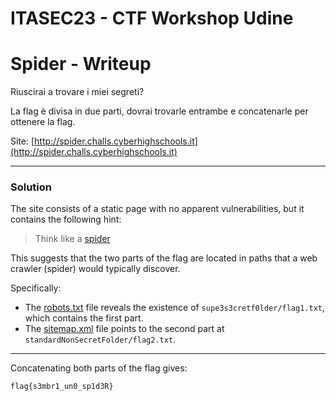 # ITASEC23 - CTF Workshop Udine

# Spider - Writeup

Riuscirai a trovare i miei segreti?

La flag è divisa in due parti, dovrai trovarle entrambe e concatenarle per ottenere la flag.

Site: [http://spider.challs.cyberhighschools.it](http://spider.challs.cyberhighschools.it)

---
### Solution

The site consists of a static page with no apparent vulnerabilities, but it contains the following hint:

> Think like a [spider](https://en.wikipedia.org/wiki/Web_crawler)

This suggests that the two parts of the flag are located in paths that a web crawler (spider) would typically discover.

Specifically:

- The [robots.txt](https://en.wikipedia.org/wiki/Robots_exclusion_standard) file reveals the existence of `supe3s3cretf0lder/flag1.txt`, which contains the first part.  
- The [sitemap.xml](https://en.wikipedia.org/wiki/Sitemaps) file points to the second part at `standardNonSecretFolder/flag2.txt`.
---
Concatenating both parts of the flag gives:  
```
flag{s3mbr1_un0_sp1d3R}
```

